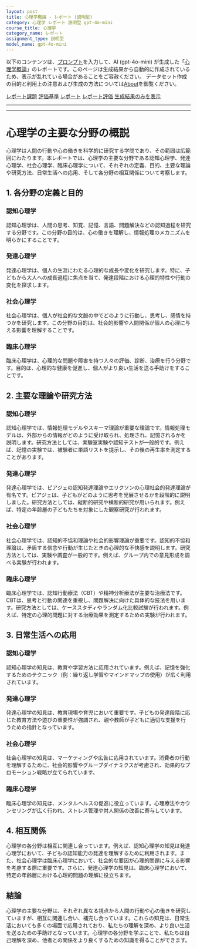 ```yaml
---
layout: post
title: 心理学概論 - レポート (説明型)
category: 心理学 レポート 説明型 gpt-4o-mini
course_title: 心理学
category_name: レポート
assignment_type: 説明型
model_name: gpt-4o-mini
---
```


以下のコンテンツは、[プロンプト](https://github.com/takedatoshiyuki/synthetic_assignments/tree/main/generated/心理学/gpt-4o-mini/prompt_レポート-説明型.md)を入力して、AI (gpt-4o-mini) が生成した「[心理学概論](/contents/心理学/)」のレポートです。このページは生成結果から自動的に作成されているため、表示が乱れている場合があることをご容赦ください。
データセット作成の目的と利用上の注意および生成の方法については[About](/About)を御覧ください。

[レポート課題](../レポート課題-説明型)
[評価基準](../評価基準-説明型)
[レポート](../レポート-説明型)
[レポート評価](../レポート評価-説明型)
[生成結果のみを表示](https://github.com/takedatoshiyuki/synthetic_assignments/tree/main/generated/心理学/gpt-4o-mini/レポート-説明型.md)
  

***
***
  
# 心理学の主要な分野の概説

心理学は人間の行動や心の働きを科学的に研究する学問であり、その範囲は広範囲にわたります。本レポートでは、心理学の主要な分野である認知心理学、発達心理学、社会心理学、臨床心理学について、それぞれの定義、目的、主要な理論や研究方法、日常生活への応用、そして各分野の相互関係について考察します。

## 1. 各分野の定義と目的

### 認知心理学
認知心理学は、人間の思考、知覚、記憶、言語、問題解決などの認知過程を研究する分野です。この分野の目的は、心の働きを理解し、情報処理のメカニズムを明らかにすることです。

### 発達心理学
発達心理学は、個人の生涯にわたる心理的な成長や変化を研究します。特に、子どもから大人への成長過程に焦点を当て、発達段階における心理的特性や行動の変化を探求します。

### 社会心理学
社会心理学は、個人が社会的な文脈の中でどのように行動し、思考し、感情を持つかを研究します。この分野の目的は、社会的影響や人間関係が個人の心理に与える影響を理解することです。

### 臨床心理学
臨床心理学は、心理的な問題や障害を持つ人々の評価、診断、治療を行う分野です。目的は、心理的な健康を促進し、個人がより良い生活を送る手助けをすることです。

## 2. 主要な理論や研究方法

### 認知心理学
認知心理学では、情報処理モデルやスキーマ理論が重要な理論です。情報処理モデルは、外部からの情報がどのように受け取られ、処理され、記憶されるかを説明します。研究方法としては、実験室実験や認知テストが一般的です。例えば、記憶の実験では、被験者に単語リストを提示し、その後の再生率を測定することがあります。

### 発達心理学
発達心理学では、ピアジェの認知発達理論やエリクソンの心理社会的発達理論が有名です。ピアジェは、子どもがどのように思考を発展させるかを段階的に説明しました。研究方法としては、縦断的研究や横断的研究が用いられます。例えば、特定の年齢層の子どもたちを対象にした観察研究が行われます。

### 社会心理学
社会心理学では、認知的不協和理論や社会的影響理論が重要です。認知的不協和理論は、矛盾する信念や行動が生じたときの心理的な不快感を説明します。研究方法としては、実験や調査が一般的です。例えば、グループ内での意見形成を調べる実験が行われます。

### 臨床心理学
臨床心理学では、認知行動療法（CBT）や精神分析療法が主要な治療法です。CBTは、思考と行動の関連を重視し、問題解決に向けた具体的な技法を用います。研究方法としては、ケーススタディやランダム化比較試験が行われます。例えば、特定の心理的問題に対する治療効果を測定するための実験が行われます。

## 3. 日常生活への応用

### 認知心理学
認知心理学の知見は、教育や学習方法に応用されています。例えば、記憶を強化するためのテクニック（例：繰り返し学習やマインドマップの使用）が広く利用されています。

### 発達心理学
発達心理学の知見は、教育現場や育児において重要です。子どもの発達段階に応じた教育方法や遊びの重要性が強調され、親や教師が子どもに適切な支援を行うための指針となっています。

### 社会心理学
社会心理学の知見は、マーケティングや広告に応用されています。消費者の行動を理解するために、社会的影響やグループダイナミクスが考慮され、効果的なプロモーション戦略が立てられています。

### 臨床心理学
臨床心理学の知見は、メンタルヘルスの促進に役立っています。心理療法やカウンセリングが広く行われ、ストレス管理や対人関係の改善に寄与しています。

## 4. 相互関係

心理学の各分野は相互に関連し合っています。例えば、認知心理学の知見は発達心理学において、子どもの認知能力の発達を理解するために利用されます。また、社会心理学は臨床心理学において、社会的な要因が心理的問題に与える影響を考慮する際に重要です。さらに、発達心理学の知見は、臨床心理学において、特定の年齢層における心理的問題の理解に役立ちます。

## 結論

心理学の主要な分野は、それぞれ異なる視点から人間の行動や心の働きを研究していますが、相互に関連し合い、補完し合っています。これらの知見は、日常生活においても多くの場面で応用されており、私たちの理解を深め、より良い生活を送るための手助けとなっています。心理学の各分野を学ぶことで、私たちは自己理解を深め、他者との関係をより良くするための知識を得ることができます。
